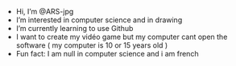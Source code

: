 -  Hi, I’m @ARS-jpg
-  I’m interested in computer science and in drawing
-  I’m currently learning to use Github
-  I want to create my vidéo game but my computer cant open the software ( my computer is 10 or 15 years old )
-  Fun fact: I am null in computer science and i am french

<!---
ARS-jpg/ARS-jpg is a ✨ special ✨ repository because its `README.md` (this file) appears on your GitHub profile.
You can click the Preview link to take a look at your changes.
--->
